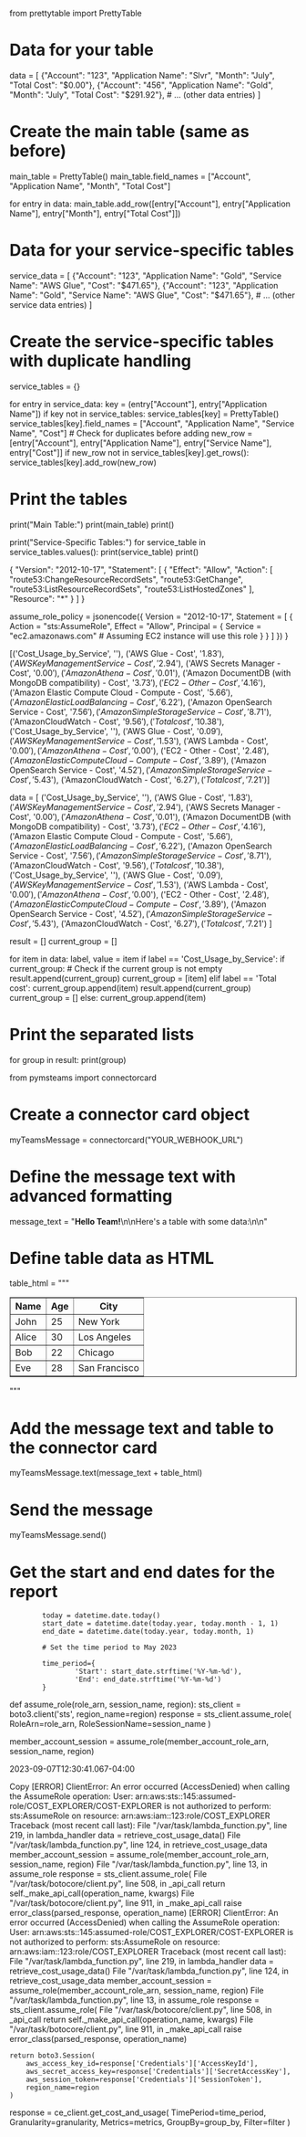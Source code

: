 from prettytable import PrettyTable

# Data for your table
data = [
    {"Account": "123", "Application Name": "Slvr", "Month": "July", "Total Cost": "$0.00"},
    {"Account": "456", "Application Name": "Gold", "Month": "July", "Total Cost": "$291.92"},
    # ... (other data entries)
]

# Create the main table (same as before)
main_table = PrettyTable()
main_table.field_names = ["Account", "Application Name", "Month", "Total Cost"]

for entry in data:
    main_table.add_row([entry["Account"], entry["Application Name"], entry["Month"], entry["Total Cost"]])

# Data for your service-specific tables
service_data = [
    {"Account": "123", "Application Name": "Gold", "Service Name": "AWS Glue", "Cost": "$471.65"},
    {"Account": "123", "Application Name": "Gold", "Service Name": "AWS Glue", "Cost": "$471.65"},
    # ... (other service data entries)
]

# Create the service-specific tables with duplicate handling
service_tables = {}

for entry in service_data:
    key = (entry["Account"], entry["Application Name"])
    if key not in service_tables:
        service_tables[key] = PrettyTable()
        service_tables[key].field_names = ["Account", "Application Name", "Service Name", "Cost"]
    # Check for duplicates before adding
    new_row = [entry["Account"], entry["Application Name"], entry["Service Name"], entry["Cost"]]
    if new_row not in service_tables[key].get_rows():
        service_tables[key].add_row(new_row)

# Print the tables
print("Main Table:")
print(main_table)
print()

print("Service-Specific Tables:")
for service_table in service_tables.values():
    print(service_table)
    print()



{
  "Version": "2012-10-17",
  "Statement": [
    {
      "Effect": "Allow",
      "Action": [
        "route53:ChangeResourceRecordSets",
        "route53:GetChange",
        "route53:ListResourceRecordSets",
        "route53:ListHostedZones"
      ],
      "Resource": "*"
    }
  ]
}


assume_role_policy = jsonencode({
    Version = "2012-10-17",
    Statement = [
      {
        Action = "sts:AssumeRole",
        Effect = "Allow",
        Principal = {
          Service = "ec2.amazonaws.com"  # Assuming EC2 instance will use this role
        }
      }
    ]
  })
}

[('Cost_Usage_by_Service', ''), ('AWS Glue - Cost', '$1.83'), ('AWS Key Management Service - Cost', '$2.94'), ('AWS Secrets Manager - Cost', '$0.00'), ('Amazon Athena - Cost', '$0.01'), ('Amazon DocumentDB (with MongoDB compatibility) - Cost', '$3.73'), ('EC2 - Other - Cost', '$4.16'), ('Amazon Elastic Compute Cloud - Compute - Cost', '$5.66'), ('Amazon Elastic Load Balancing - Cost', '$6.22'), ('Amazon OpenSearch Service - Cost', '$7.56'), ('Amazon Simple Storage Service - Cost', '$8.71'), ('AmazonCloudWatch - Cost', '$9.56'), ('Total cost', '$10.38'), ('Cost_Usage_by_Service', ''), ('AWS Glue - Cost', '$0.09'), ('AWS Key Management Service - Cost', '$1.53'), ('AWS Lambda - Cost', '$0.00'), ('Amazon Athena - Cost', '$0.00'), ('EC2 - Other - Cost', '$2.48'), ('Amazon Elastic Compute Cloud - Compute - Cost', '$3.89'), ('Amazon OpenSearch Service - Cost', '$4.52'), ('Amazon Simple Storage Service - Cost', '$5.43'), ('AmazonCloudWatch - Cost', '$6.27'), ('Total cost', '$7.21')]


data = [
    ('Cost_Usage_by_Service', ''),
    ('AWS Glue - Cost', '$1.83'),
    ('AWS Key Management Service - Cost', '$2.94'),
    ('AWS Secrets Manager - Cost', '$0.00'),
    ('Amazon Athena - Cost', '$0.01'),
    ('Amazon DocumentDB (with MongoDB compatibility) - Cost', '$3.73'),
    ('EC2 - Other - Cost', '$4.16'),
    ('Amazon Elastic Compute Cloud - Compute - Cost', '$5.66'),
    ('Amazon Elastic Load Balancing - Cost', '$6.22'),
    ('Amazon OpenSearch Service - Cost', '$7.56'),
    ('Amazon Simple Storage Service - Cost', '$8.71'),
    ('AmazonCloudWatch - Cost', '$9.56'),
    ('Total cost', '$10.38'),
    ('Cost_Usage_by_Service', ''),
    ('AWS Glue - Cost', '$0.09'),
    ('AWS Key Management Service - Cost', '$1.53'),
    ('AWS Lambda - Cost', '$0.00'),
    ('Amazon Athena - Cost', '$0.00'),
    ('EC2 - Other - Cost', '$2.48'),
    ('Amazon Elastic Compute Cloud - Compute - Cost', '$3.89'),
    ('Amazon OpenSearch Service - Cost', '$4.52'),
    ('Amazon Simple Storage Service - Cost', '$5.43'),
    ('AmazonCloudWatch - Cost', '$6.27'),
    ('Total cost', '$7.21')
]

result = []
current_group = []

for item in data:
    label, value = item
    if label == 'Cost_Usage_by_Service':
        if current_group:  # Check if the current group is not empty
            result.append(current_group)
        current_group = [item]
    elif label == 'Total cost':
        current_group.append(item)
        result.append(current_group)
        current_group = []
    else:
        current_group.append(item)

# Print the separated lists
for group in result:
    print(group)





from pymsteams import connectorcard

# Create a connector card object
myTeamsMessage = connectorcard("YOUR_WEBHOOK_URL")

# Define the message text with advanced formatting
message_text = "<b>Hello Team!</b>\n\nHere's a table with some data:\n\n"

# Define table data as HTML
table_html = """
<table border="1">
  <tr>
    <th>Name</th>
    <th>Age</th>
    <th>City</th>
  </tr>
  <tr>
    <td>John</td>
    <td>25</td>
    <td>New York</td>
  </tr>
  <tr>
    <td>Alice</td>
    <td>30</td>
    <td>Los Angeles</td>
  </tr>
  <tr>
    <td>Bob</td>
    <td>22</td>
    <td>Chicago</td>
  </tr>
  <tr>
    <td>Eve</td>
    <td>28</td>
    <td>San Francisco</td>
  </tr>
</table>
"""

# Add the message text and table to the connector card
myTeamsMessage.text(message_text + table_html)

# Send the message
myTeamsMessage.send()



# Get the start and end dates for the report
            today = datetime.date.today()
            start_date = datetime.date(today.year, today.month - 1, 1)
            end_date = datetime.date(today.year, today.month, 1)
            
            # Set the time period to May 2023
                
            time_period={
                    'Start': start_date.strftime('%Y-%m-%d'),
                    'End': end_date.strftime('%Y-%m-%d')
            }


def assume_role(role_arn, session_name, region):
    sts_client = boto3.client('sts', region_name=region)
    response = sts_client.assume_role(
        RoleArn=role_arn,
        RoleSessionName=session_name
    )

member_account_session = assume_role(member_account_role_arn, session_name, region)


2023-09-07T12:30:41.067-04:00

Copy
[ERROR] ClientError: An error occurred (AccessDenied) when calling the AssumeRole operation: User: arn:aws:sts::145:assumed-role/COST_EXPLORER/COST-EXPLORER is not authorized to perform: sts:AssumeRole on resource: arn:aws:iam::123:role/COST_EXPLORER
Traceback (most recent call last):
  File "/var/task/lambda_function.py", line 219, in lambda_handler
    data = retrieve_cost_usage_data()
  File "/var/task/lambda_function.py", line 124, in retrieve_cost_usage_data
    member_account_session = assume_role(member_account_role_arn, session_name, region)
  File "/var/task/lambda_function.py", line 13, in assume_role
    response = sts_client.assume_role(
  File "/var/task/botocore/client.py", line 508, in _api_call
    return self._make_api_call(operation_name, kwargs)
  File "/var/task/botocore/client.py", line 911, in _make_api_call
    raise error_class(parsed_response, operation_name)
[ERROR] ClientError: An error occurred (AccessDenied) when calling the AssumeRole operation: User: arn:aws:sts::145:assumed-role/COST_EXPLORER/COST-EXPLORER is not authorized to perform: sts:AssumeRole on resource: arn:aws:iam::123:role/COST_EXPLORER Traceback (most recent call last):   File "/var/task/lambda_function.py", line 219, in lambda_handler     data = retrieve_cost_usage_data()   File "/var/task/lambda_function.py", line 124, in retrieve_cost_usage_data     member_account_session = assume_role(member_account_role_arn, session_name, region)   File "/var/task/lambda_function.py", line 13, in assume_role     response = sts_client.assume_role(   File "/var/task/botocore/client.py", line 508, in _api_call     return self._make_api_call(operation_name, kwargs)   File "/var/task/botocore/client.py", line 911, in _make_api_call     raise error_class(parsed_response, operation_name)
    
    
    return boto3.Session(
        aws_access_key_id=response['Credentials']['AccessKeyId'],
        aws_secret_access_key=response['Credentials']['SecretAccessKey'],
        aws_session_token=response['Credentials']['SessionToken'],
        region_name=region
    )
response = ce_client.get_cost_and_usage(
                TimePeriod=time_period,
                Granularity=granularity,
                Metrics=metrics,
                GroupBy=group_by,
                Filter=filter
            )
